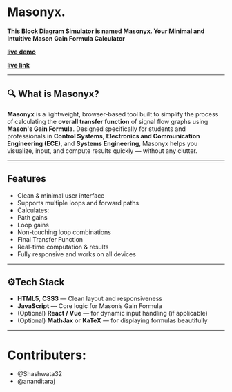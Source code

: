# Masonyx.  
**This Block Diagram Simulator is named Masonyx. Your Minimal and Intuitive Mason Gain Formula Calculator**

**[live demo](https://drive.google.com/file/d/1S5yQu-J_9enMjgOLq66B2F7gWT_6VfeW/view?usp=sharing)**

**[live link](https://mason-frontend-2xdn.onrender.com/index.html)**

---

## 🔍 What is Masonyx? 

**Masonyx** is a lightweight, browser-based tool built to simplify the process of calculating the **overall transfer function** of signal flow graphs using **Mason's Gain Formula**. Designed specifically for students and professionals in **Control Systems**, **Electronics and Communication Engineering (ECE)**, and **Systems Engineering**, Masonyx helps you visualize, input, and compute results quickly — without any clutter.

---

## Features

- Clean & minimal user interface
-  Supports multiple loops and forward paths
-  Calculates:
  - Path gains
  - Loop gains
  - Non-touching loop combinations
  - Final Transfer Function
- Real-time computation & results
- Fully responsive and works on all devices

---

## ⚙Tech Stack

- **HTML5**, **CSS3** — Clean layout and responsiveness
- **JavaScript** — Core logic for Mason’s Gain Formula
- (Optional) **React / Vue** — for dynamic input handling (if applicable)
- (Optional) **MathJax** or **KaTeX** — for displaying formulas beautifully

---
# Contributers:
- @Shashwata32
- @ananditaraj
